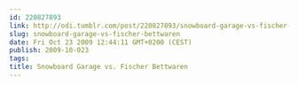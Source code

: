 ```yaml
---
id: 220827893
link: http://odi.tumblr.com/post/220827893/snowboard-garage-vs-fischer-bettwaren
slug: snowboard-garage-vs-fischer-bettwaren
date: Fri Oct 23 2009 12:44:11 GMT+0200 (CEST)
publish: 2009-10-023
tags: 
title: Snowboard Garage vs. Fischer Bettwaren
---
```





